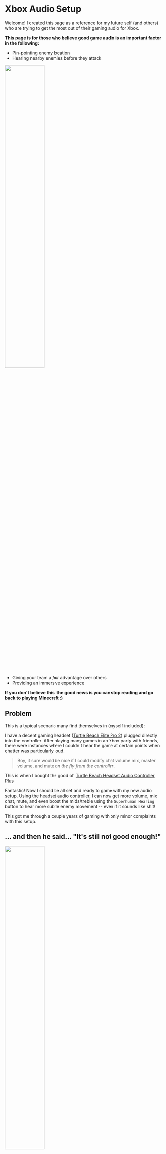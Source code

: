 # Xbox Audio Setup

Welcome! I created this page as a reference for my future self (and others) who are trying to get the most out of their gaming audio for Xbox.

**This page is for those who believe good game audio is an important factor in the following:**

* Pin-pointing enemy location
* Hearing nearby enemies before they attack

<img src="https://media.giphy.com/media/kmdSKqlSHQJMs/giphy.gif" width="50%" height="50%"/>

* Giving your team a *fair* advantage over others
* Providing an immersive experience

**If you don't believe this, the good news is you can stop reading and go back to playing Minecraft :)**

## Problem

This is a typical scenario many find themselves in (myself included):

I have a decent gaming headset ([Turtle Beach Elite Pro 2](https://www.amazon.com/Turtle-Performance-Gaming-Headset-Nintendo-Console/dp/B07XBV6FVG/ref=sr_1_1?crid=2GSK6N5EOO9Y&dchild=1&keywords=turtle+beach+elite+pro&qid=1625004855&sprefix=turtle+beach+elite%2Caps%2C188&sr=8-1)) plugged directly into the controller.
After playing many games in an Xbox party with friends, there were instances where I couldn't hear the game at certain points when chatter was particularly loud.

> Boy, it sure would be nice if I could modify chat volume mix, master volume, and mute *on the fly from the controller*.

This is when I bought the good ol' [Turtle Beach Headset Audio Controller Plus](https://www.amazon.com/Turtle-Beach-Headset-Controller-Superhuman-Hearing/dp/B00PWRYKDE/ref=sr_1_2?crid=2A1QPNXD1DBI6&dchild=1&keywords=turtle+beach+controller+adapter&qid=1625003901&sprefix=turtle+beach+controller+%2Caps%2C165&sr=8-2)

Fantastic! Now I should be all set and ready to game with my new audio setup. Using the headset audio controller, I can now get more volume, mix chat, mute, and even boost the mids/treble using the `Superhuman Hearing` button to hear more subtle enemy movement -- even if it sounds like shit!

This got me through a couple years of gaming with only minor complaints with this setup.

## ... and then he said... "It's still not good enough!"

<img src="https://media.giphy.com/media/aHat4DbkRrlHa/giphy.gif" width="50%" height="50%"/>

I ~~wanted~~ needed more from my audio. I upgraded to a faster Xbox and a real gaming monitor, so now it was time to upgrade my audio setup.

At this point, I mostly just wanted more volume so I could crank it when I really needed to hear, like in those intense 1v1 situations.

Around the same time I was itching for better audio, I started a new job and treated myself to some higher-end headphones (Sennheiser HD6XXs). They are high impedance, open-back headphones. This basically means you need extra power to drive them properly (more on this later).

They were so light and comfy that I wanted to use them for gaming -- but going down this path would undoubtedly complicate my setup.

## Xbox Limitations

Before we dig into the details, I need to get some things out of the way. Microsoft is known for being very picky about what they let into the family.

It is no different when it comes to the Xbox division. Any officially **licensed** Xbox One accessory that connects to your console wired or wirelessly via USB works on Xbox One.

Currently, the only USB-connected gaming DAC/Amp in this category is the [Astro Gaming's MixAmp Pro TR ($130)](https://www.amazon.com/ASTRO-Gaming-MixAmp-Dolby-Audio-Xbox/dp/B07NSNDHK2/ref=sr_1_4?dchild=1&keywords=astro+mixamp&qid=1625105116&sr=8-4)

There are a ton of other gaming DAC/Amps on the market but they are sadly not supported on Xbox.

So you have 3 options for getting your audio:

1) The MixAmp Pro TR
2) 3.5mm via controller
3) Optical out (Not available on Series X/S)
4) HDMI via an HDMI extractor (Xbox Series X users will need this -- not covered here)

*Note: I have not fully tested how party chat works using the optical out method. It theoretically should work if there are settings to send ALL audio (game/party) through the same output -- this is not the default.*

## So you want better game audio?

### Do you have a regular gaming headset (easy to drive) and don't want to spend more than $130?

\* _visible discomfort_ \* Go ahead and get the MixAmp and call it a day.

I have my own opinions on why I would not purchase the MixAmp for myself. But, if you fall into this category, it will probably be a big enough upgrade that you will be happy.

### Do you have high impedance headphones (need lots of power output) and have a flexible budget?

Congratulations! We're in the same boat and I see land ahead :)

Since I'm not using the MixAmp to handle all audio output AND mic input, I have some problems to address:

1) How will I get game AND chat audio to my headphones?
2) How will I connect a mic to party chat?
3) How does it all fit together?

Aside from that, I also need the right equipment to drive my headphones for non-gaming listening.

## My Setup

I am running the Xbox One X, which has optical out for audio (foreshadowing).

While doing some research, I came across a random YouTube comment that mentioned there is an Xbox app for PC.

\* *lightbulb* \*

I can use the Xbox app to connect to party chat and get all my game audio from the optical out!

I installed the Xbox app on my PC and used my existing audio interface / microphone as input to voice chat. This worked flawlessly.

Next, I need to get the game audio using the optical out from the Xbox. Remember though, I needed to purchase a new DAC and Amp in order to power my new headphones anyway. But, now I'm adding a new requirement: the DAC must have optical **IN** so I can also use this equipment for better gaming audio.

### A stack of Schitt

I ordered the Schiit Magni (headphone amp) and Modi (DAC) to fit my needs.

After hooking it all up I realized I overlooked 1 crucial detail.

**You can only use 1 channel at a time on the DAC. Either Optical IN (Xbox game audio) or USB IN (Party chat audio from PC) -- not both.**

*facepalm*

I need to join these 2 channels somehow so that both are fed into my headphone amp simultaneously. Both game audio (xbox) and party chat (PC) need to be feed into a DAC of some kind and the combined output can then be fed into the headphone amp. The solution was simple -- just get another DAC and some RCA splitter cables to join the output from DAC1 (Xbox game audio) and DAC2 (PC party chat audio) as input into my headphone amp. You don't need to buy a fancy DAC for this. I loved the Schitt Modi already and saw future uses for it, so I just decided to get another one!

Now, I have a Schitt stack consisting of the following:

| Position | Name | Purpose |
| :--- |:---- |:--- |
| Top | [Magni Heresy](https://www.schiit.com/products/magni-1) | Headphone Amp |
| Middle | [Modi 3+](https://www.schiit.com/products/modi-1) | DAC for PC USB audio (party chat) |
| Bottom | [Modi 3+](https://www.schiit.com/products/modi-1) | DAC for Xbox optical out audio (game audio) |

**INSERT PICs HERE**

Using a single knob on the Magni, I am able to increase volume to uncomfortable levels, Don't do this, obviously.
I can mix party chat directly from my PC (keyboard shortcuts work great here).

### Specifics

AT2035 > Focusrite 2i4 > Reaper > VoiceMeter Banana > Xbox App

## Other Options

Unfortunately, Xbox users don't have the option to use a single DAC/Amp combo like the [Schitt Hel](https://www.schiit.com/products/hel-2), [Schitt Fulla](https://www.schiit.com/products/fulla-2), [ARC Mk2](https://mayflowerelectronics.com/arc-mk2/), or [GSX 1000](https://www.eposaudio.com/en/us/gaming/products/gsx-1000-gaming-amplifier-1000237).

In all other cases where you are not using the Astro MixAmp (assuming you require party chat) and you don't have high impedance headphones, you will need to mimic the 2 DAC setup. This is because you will need to merge your Xbox audio with your PC audio (party chat).

At a minimum you need:

* A PC nearby with the Xbox App installed
* A pair of headphones or a headset
* A microphone (skip if you have a headset with proper splitting capabilities)
* 1 DAC to receive PC audio
* 1 DAC to receive Xbox audio
* 1 Headphone Amp to accept the merged output from both DACs

### My Recommendation

I think it is safe to say that my audio setup is overkill. But also, Microsoft should be ashamed of themselves for creating these hoops to jump through.

If you stuck around this long, you are probably looking for a recommendation for equipment. Here it is.

#### Headphones

Since you need a headphone amp with this setup anyway, I'll recommend some low and high impedance headphones

* [Sennheiser HD 6xx ($220)](https://drop.com/buy/massdrop-sennheiser-hd6xx)
* [Sennheiser HD 58x ($170)](https://drop.com/buy/massdrop-x-sennheiser-hd-58x-jubilee-headphones)
* [Philips SHP9500 ($75)](https://www.amazon.com/Philips-SHP9500S-Precision-Over-ear-Headphones/dp/B00ENMK1DW/ref=pd_lpo_23_t_1/147-2877487-2833135?_encoding=UTF8&pd_rd_i=B00ENMK1DW&pd_rd_r=9b9d0992-6bb1-4401-b4d3-6cd0552d908b&pd_rd_w=D2e1E&pd_rd_wg=XOO89&pf_rd_p=fb1e266d-b690-4b4f-b71c-bd35e5395976&pf_rd_r=1Z0K4HA0X5QCE512BQV5&psc=1&refRID=1Z0K4HA0X5QCE512BQV5)
* [Beyerdynamic DT 990 PRO ($150)](https://www.amazon.com/beyerdynamic-Over-Ear-Studio-Headphones-construction/dp/B0011UB9CQ/ref=sr_1_3?dchild=1&keywords=bt+990&qid=1626587612&s=electronics&sr=1-3)

#### Microphones

If you happen to have an audio interface already, feel free to use any microphone you enjoy because it'll be fine for party chat.

* [ModMic USB ($75)](https://antlionaudio.com/products/modmic-usb)
* [V-MODA BoomPro ($35)](https://www.amazon.com/V-MODA-BoomPro-Microphone-Gaming-Communication/dp/B00BJ17WKK)

**The Philips SHP9500 and V-MODA BoomPro is a highly rated combo**

#### Audio Equipment

The Schitt stuff is top-notch in value and quality. Just get the Schitt.

* [Magni Heresy Amp($99)](https://www.schiit.com/products/magni-1)
* [Modi 3+ DAC ($99)](https://www.schiit.com/products/modi-1)

## Conclusion

I'm super satisfied with this setup and don't see any changes happening until I upgrade to the Xbox Series X.

Have fun shootin'

<img src="https://media.giphy.com/media/PESXgIBml46WI/giphy.gif" width="50%" height="50%"/>

